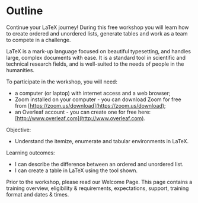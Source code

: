 # Outline

Continue your LaTeX journey! During this free workshop you will learn how to create ordered and unordered lists, generate tables and work as a team to compete in a challenge.

LaTeX is a mark-up language focused on beautiful typesetting, and handles large, complex documents with ease. It is a standard tool in scientific and technical research fields, and is well-suited to the needs of people in the humanities.

To participate in the workshop, you will need:

* a computer \(or laptop\) with internet access and a web browser;
* Zoom installed on your computer - you can download Zoom for free from [https://zoom.us/download](https://zoom.us/download);
* an Overleaf account - you can create one for free here: [http://www.overleaf.com](http://www.overleaf.com).

Objective:

* Understand the itemize, enumerate and tabular environments in LaTeX.

Learning outcomes:

* I can describe the difference between an ordered and unordered list.
* I can create a table in LaTeX using the tool shown.



Prior to the workshop, please read our Welcome Page. This page contains a training overview, eligibility & requirements, expectations, support, training format and dates & times.

